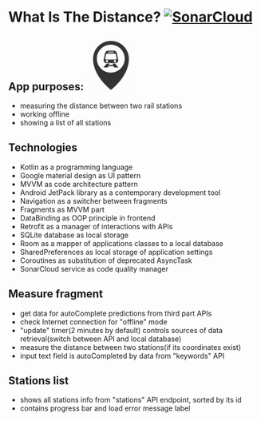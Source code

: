 # What Is The Distance? [![SonarCloud](https://sonarcloud.io/images/project_badges/sonarcloud-white.svg)](https://sonarcloud.io/dashboard?id=Harnet69_WhatIsTheDistance)

## App purposes: ![App icon](https://github.com/Harnet69/WhatIsTheDistance/blob/master/app/GitHubFiles/app_ico_sm.png)
 - measuring the distance between two rail stations
 - working offline
 - showing a list of all stations

## Technologies
 - Kotlin as a programming language
 - Google material design as UI pattern
 - MVVM as code architecture pattern
 - Android JetPack library as a contemporary development tool
 - Navigation as a switcher between fragments
 - Fragments as MVVM part
 - DataBinding as OOP principle in frontend
 - Retrofit as a manager of interactions with APIs 
 - SQLite database as local storage
 - Room as a mapper of applications classes to a local database 
 - SharedPreferences as local storage of application settings
 - Coroutines as substitution of deprecated AsyncTask
 - SonarCloud service as code quality manager

## Measure fragment
 - get data for autoComplete predictions from third part APIs
 - check Internet connection for "offline" mode
 - "update" timer(2 minutes by default) controls sources of data retrieval(switch between API and local database) 
 - measure the distance between two stations(if its coordinates exist) 
 - input text field is autoCompleted by data from "keywords" API

## Stations list
 - shows all stations info from "stations" API endpoint, sorted by its id
 - contains progress bar and load error message label

